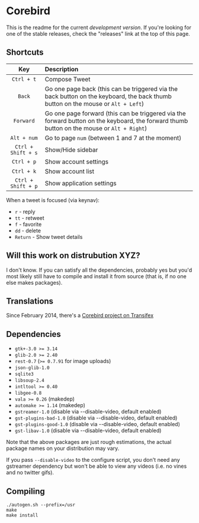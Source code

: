 
# Corebird


This is the readme for the current *development version*. If you're looking for one of the stable releases, check the "releases" link at the top of this page.


## Shortcuts

| Key                | Description                                                                                                                                 |
| :-----:            | :-----------                                                                                                                                |
| `Ctrl + t`         | Compose Tweet                                                                                                                               |
| `Back`             | Go one page back (this can be triggered via the back button on the keyboard, the back thumb button on the mouse or  `Alt + Left`)           |
| `Forward`          | Go one page forward (this can be triggered via the forward button on the keyboard, the forward thumb button on the mouse or  `Alt + Right`) |
| `Alt + num`        | Go to page `num` (between 1 and 7 at the moment)                                                                                            |
| `Ctrl + Shift + s` | Show/Hide sidebar                                                                                                                           |
| `Ctrl + p`         | Show account settings                                                                                                                       |
| `Ctrl + k`         | Show account list                                                                                                                           |
| `Ctrl + Shift + p` | Show application settings                                                                                                                   |


  When a tweet is focused (via keynav):

  - `r`  - reply
  - `tt` - retweet
  - `f`  - favorite
  - `dd` - delete
  - `Return` - Show tweet details


## Will this work on distrubution XYZ?
  I don't know. If you can satisfy all the dependencies, probably yes but
  you'd most likely still have to compile and install it from source (that is,
  if no one else makes packages).

## Translations
  Since February 2014, there's a [Corebird project on Transifex](https://www.transifex.com/projects/p/corebird)


## Dependencies
 - `gtk+-3.0 >= 3.14`
 - `glib-2.0 >= 2.40`
 - `rest-0.7` (`>= 0.7.91` for image uploads)
 - `json-glib-1.0`
 - `sqlite3`
 - `libsoup-2.4`
 - `intltool >= 0.40`
 - `libgee-0.8`
 - `vala >= 0.26` (makedep)
 - `automake >= 1.14` (makedep)
 - `gstreamer-1.0` (disable via --disable-video, default enabled)
 - `gst-plugins-bad-1.0` (disable via --disable-video, default enabled)
 - `gst-plugins-good-1.0` (disable via --disable-video, default enabled)
 - `gst-libav-1.0` (disable via --disable-video, default enabled)

Note that the above packages are just rough estimations, the actual package names on your distribution may vary.

If you pass `--disable-video` to the configure script, you don't need any gstreamer dependency but  won't be able to view any videos (i.e. no vines and no twitter gifs).

## Compiling

```
./autogen.sh --prefix=/usr
make
make install
```

